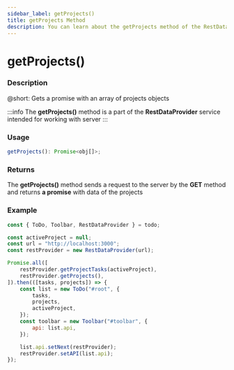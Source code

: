 ```yaml
---
sidebar_label: getProjects()
title: getProjects Method
description: You can learn about the getProjects method of the RestDataProvider in the documentation of the DHTMLX JavaScript To Do List library. Browse developer guides and API reference, try out code examples and live demos, and download a free 30-day evaluation version of DHTMLX To Do List.
---
```


# getProjects()

### Description

@short: Gets a promise with an array of projects objects

:::info
The **getProjects()** method is a part of the **RestDataProvider** service intended for working with server
:::

### Usage

~~~js
getProjects(): Promise<obj[]>;
~~~

### Returns

The **getProjects()** method sends a request to the server by the **GET** method and returns **a promise** with data of the projects


### Example

~~~js {5,9}
const { ToDo, Toolbar, RestDataProvider } = todo;

const activeProject = null;
const url = "http://localhost:3000";
const restProvider = new RestDataProvider(url);

Promise.all([
    restProvider.getProjectTasks(activeProject),
    restProvider.getProjects(),
]).then(([tasks, projects]) => {
    const list = new ToDo("#root", {
        tasks,
        projects,
        activeProject,
    });
    const toolbar = new Toolbar("#toolbar", {
        api: list.api,
    });

    list.api.setNext(restProvider);
    restProvider.setAPI(list.api);
});
~~~